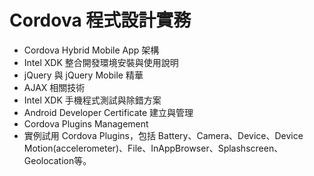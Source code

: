# Cordova 程式設計實務
- Cordova Hybrid Mobile App 架構
- Intel XDK 整合開發環境安裝與使用說明
- jQuery 與 jQuery Mobile 精華
- AJAX 相關技術
- Intel XDK 手機程式測試與除錯方案
- Android Developer Certificate 建立與管理
- Cordova Plugins Management
- 實例試用 Cordova Plugins，包括 Battery、Camera、Device、Device Motion(accelerometer)、File、InAppBrowser、Splashscreen、Geolocation等。
